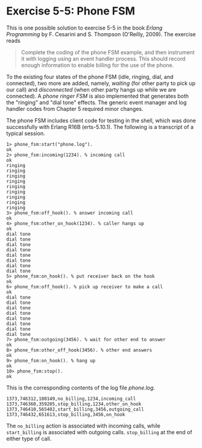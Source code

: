 # Exercise 5-5: Phone FSM

This is one possible solution to exercise 5-5 in the book _Erlang Programming_ by F. Cesarini and S. Thompson (O'Reilly, 2009). The exercise reads

> Complete the coding of the phone FSM example, and then instrument it with logging using an event handler process. This should record enough information to enable billing for the use of the phone.

To the existing four states of the phone FSM (idle, ringing, dial, and connected), two more are added, namely, _waiting_ (for other party to pick up our call) and _disconnected_ (when other party hangs up while we are connected). A _phone ringer FSM_ is also implemented that generates both the "ringing" and "dial tone" effects. The generic event manager and log handler codes from Chapter 5 required minor changes.

The phone FSM includes client code for testing in the shell, which was done successfully with Erlang R16B (erts-5.10.1). The following is a transcript of a typical session.

	1> phone_fsm:start("phone.log").
	ok
	2> phone_fsm:incoming(1234). % incoming call
	ok
	ringing
	ringing
	ringing
	ringing      
	ringing      
	ringing         
	ringing               
	ringing                 
	ringing                 
	3> phone_fsm:off_hook(). % answer incoming call 
	ok
	4> phone_fsm:other_on_hook(1234). % caller hangs up 
	ok
	dial tone
	dial tone
	dial tone
	dial tone    
	dial tone    
	dial tone            
	dial tone             
	dial tone              
	5> phone_fsm:on_hook(). % put receiver back on the hook
	ok
	6> phone_fsm:off_hook(). % pick up receiver to make a call
	ok
	dial tone
	dial tone
	dial tone    
	dial tone             
	dial tone             
	dial tone               
	dial tone                 
	dial tone                   
	7> phone_fsm:outgoing(3456). % wait for other end to answer
	ok
	8> phone_fsm:other_off_hook(3456). % other end answers
	ok
	9> phone_fsm:on_hook(). % hang up
	ok
	10> phone_fsm:stop().
	ok

This is the corresponding contents of the log file _phone.log_.

	1373,746312,180149,no_billing,1234,incoming_call
	1373,746360,359205,stop_billing,1234,other_on_hook
	1373,746410,565402,start_billing,3456,outgoing_call
	1373,746432,651613,stop_billing,3456,on_hook

The `no_billing` action is associated with incoming calls, while `start_billing` is associated with outgoing calls. `stop_billing` at the end of either type of call.
